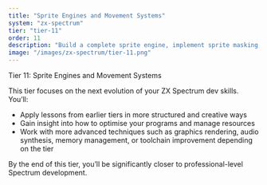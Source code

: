 ```yaml
---
title: "Sprite Engines and Movement Systems"
system: "zx-spectrum"
tier: "tier-11"
order: 11
description: "Build a complete sprite engine, implement sprite masking, and explore animation techniques."
image: "/images/zx-spectrum/tier-11.png"
---
```


Tier 11: Sprite Engines and Movement Systems

This tier focuses on the next evolution of your ZX Spectrum dev skills.
You’ll:
- Apply lessons from earlier tiers in more structured and creative ways
- Gain insight into how to optimise your programs and manage resources
- Work with more advanced techniques such as graphics rendering, audio synthesis,
  memory management, or toolchain improvement depending on the tier

By the end of this tier, you’ll be significantly closer to professional-level Spectrum development.
